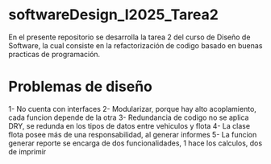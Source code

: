 # softwareDesign_I2025_Tarea2
En el presente repositorio se desarrolla la tarea 2 del curso de Diseño de Software, la cual consiste en la refactorización de codigo basado en buenas practicas de programación.

# Problemas de diseño
1- No cuenta con interfaces
2- Modularizar, porque hay alto acoplamiento, cada funcion depende de la otra 
3- Redundancia de codigo no se aplica DRY, se redunda en los tipos de datos entre vehiculos y flota
4- La clase flota posee más de una responsabilidad, al generar informes 
5- La funcion generar reporte se encarga de dos funcionalidades, 1 hace los calculos, dos de imprimir 
